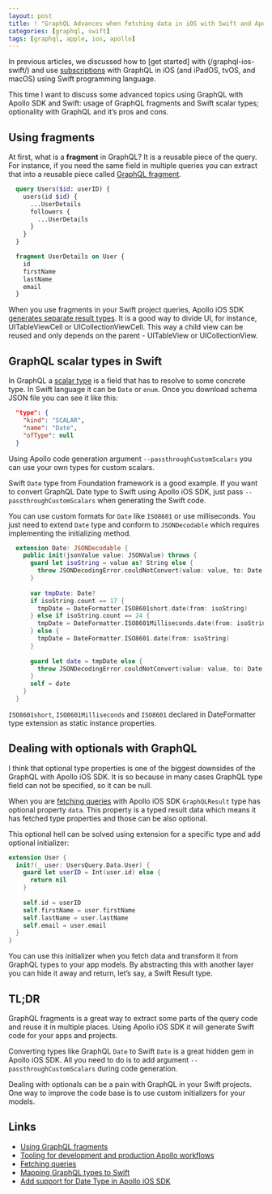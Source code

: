 ```yaml
---
layout: post
title: ! "GraphQL Advances when fetching data in iOS with Swift and Apollo SDK"
categories: [graphql, swift]
tags: [graphql, apple, ios, apollo]
---
```


In previous articles, we discussed how to [get started] with (/graphql-ios-swift/) and use [subscriptions](/graphql-subscriptions/) with GraphQL in iOS (and iPadOS, tvOS, and macOS) using Swift programming language.

This time I want to discuss some advanced topics using GraphQL with Apollo SDK and Swift: usage of GraphQL fragments and Swift scalar types; optionality with GraphQL and it’s pros and cons.

<!--more-->

## Using fragments

At first, what is a **fragment** in GraphQL? It is a reusable piece of the query. For instance, if you need the same field in multiple queries you can extract that into a reusable piece called [GraphQL fragment](https://graphql.org/learn/queries/#fragments).

```graphql
  query Users($id: userID) {
    users(id $id) {
      ...UserDetails
      followers {
        ...UserDetails
      }
    }
  }

  fragment UserDetails on User {
    id
    firstName
    lastName
    email
  }
```

When you use fragments in your Swift project queries, Apollo iOS SDK [generates separate result types](https://www.apollographql.com/docs/ios/fragments/). It is a good way to divide UI, for instance, UITableViewCell or UICollectionViewCell. This way a child view can be reused and only depends on the parent - UITableView or UICollectionView.

## GraphQL scalar types in Swift

In GraphQL a [scalar type](https://graphql.org/learn/schema/#scalar-types) is a field that has to resolve to some concrete type. In Swift language it can be `Date` or `enum`. Once you download schema JSON file you can see it like this:

```json
  "type": {
    "kind": "SCALAR",
    "name": "Date",
    "ofType": null
  }
```

Using Apollo code generation argument `--passthroughCustomScalars` you can use your own types for custom scalars.

Swift `Date` type from Foundation framework is a good example. If you want to convert GraphQL Date type to Swift using Apollo iOS SDK, just pass `--passthroughCustomScalars` when generating the Swift code.

You can use custom formats for `Date` like `ISO8601` or use milliseconds. You just need to extend `Date` type and conform to `JSONDecodable` which requires implementing the initializing method.

```swift
  extension Date: JSONDecodable {
    public init(jsonValue value: JSONValue) throws {
      guard let isoString = value as? String else {
        throw JSONDecodingError.couldNotConvert(value: value, to: Date.self)
      }
      
      var tmpDate: Date?
      if isoString.count == 17 {
        tmpDate = DateFormatter.ISO8601short.date(from: isoString)
      } else if isoString.count == 24 {
        tmpDate = DateFormatter.ISO8601Milliseconds.date(from: isoString)
      } else {
        tmpDate = DateFormatter.ISO8601.date(from: isoString)
      }
      
      guard let date = tmpDate else {
        throw JSONDecodingError.couldNotConvert(value: value, to: Date.self)
      }
      self = date
    }
  }
```

`ISO8601short`, `ISO8601Milliseconds` and `ISO8601` declared in DateFormatter type extension as static instance properties.

## Dealing with optionals with GraphQL

I think that optional type properties is one of the biggest downsides of the GraphQL with Apollo iOS SDK. It is so because in many cases GraphQL type field can not be specified, so it can be null.

When you are [fetching queries](https://www.apollographql.com/docs/ios/fetching-queries/) with Apollo iOS SDK `GraphQLResult` type has optional property `data`. This property is a typed result data which means it has fetched type properties and those can be also optional.

This optional hell can be solved using extension for a specific type and add optional initializer:

```swift
extension User {  
  init?(_ user: UsersQuery.Data.User) {
    guard let userID = Int(user.id) else {
      return nil
    }
    
    self.id = userID
    self.firstName = user.firstName
    self.lastName = user.lastName
    self.email = user.email
  }
}
```

You can use this initializer when you fetch data and transform it from GraphQL types to your app models. By abstracting this with another layer you can hide it away and return, let’s say, a Swift Result type.

## TL;DR

GraphQL fragments is a great way to extract some parts of the query code and reuse it in multiple places. Using Apollo iOS SDK it will generate Swift code for your apps and projects.

Converting types like GraphQL `Date` to Swift `Date` is a great hidden gem in Apollo iOS SDK. All you need to do is to add argument `--passthroughCustomScalars` during code generation.

Dealing with optionals can be a pain with GraphQL in your Swift projects. One way to improve the code base is to use custom initializers for your models.

## Links

* [Using GraphQL fragments](https://www.apollographql.com/docs/ios/fragments/)
* [Tooling for development and production Apollo workflows](https://github.com/apollographql/apollo-tooling)
* [Fetching queries](https://www.apollographql.com/docs/ios/fetching-queries/)
* [Mapping GraphQL types to Swift](https://blog.apollographql.com/mapping-graphql-types-to-swift-aa85e5693db4)
* [Add support for Date Type in Apollo iOS SDK](https://github.com/apollographql/apollo-ios/issues/450)
